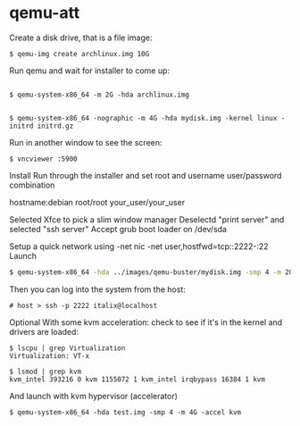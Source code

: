 # qemu-att

Create a disk drive, that is a file image:

```
$ qemu-img create archlinux.img 10G
```
Run qemu and wait for installer to come up:
```

$ qemu-system-x86_64 -m 2G -hda archlinux.img 


$ qemu-system-x86_64 -nographic -m 4G -hda mydisk.img -kernel linux -initrd initrd.gz
```
Run in another window to see the screen:






```
$ vncviewer :5900
```
Install
Run through the installer and set root and username user/password combination

hostname:debian root/root your_user/your_user

Selected Xfce to pick a slim window manager Deselectd "print server" and selected "ssh server" Accept grub boot loader on /dev/sda


Setup a quick network using -net nic -net user,hostfwd=tcp::2222-:22
Launch

```bash
$ qemu-system-x86_64 -hda ../images/qemu-buster/mydisk.img -smp 4 -m 2G -net nic -net user,hostfwd=tcp::2222-:22
```

Then you can log into the system from the host:

```
# host > ssh -p 2222 italix@localhost
```

Optional With some kvm acceleration:
check to see if it's in the kernel and drivers are loaded:

```
$ lscpu | grep Virtualization
Virtualization: VT-x
```
```
$ lsmod | grep kvm
kvm_intel 393216 0 kvm 1155072 1 kvm_intel irqbypass 16384 1 kvm
```
And launch with kvm hypervisor (accelerator)

```
$ qemu-system-x86_64 -hda test.img -smp 4 -m 4G -accel kvm 
```


